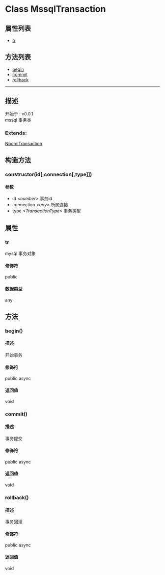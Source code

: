 # Class MssqlTransaction
## 属性列表
+ [tr](#PROP_tr)
  
## 方法列表
+ [begin](#METHOD_begin)
+ [commit](#METHOD_commit)
+ [rollback](#METHOD_rollback)
  
---
## 描述
<font class="since">开始于 : v0.0.1</font>  
mssql 事务类  
### Extends:
<font class='datatype'>[NoomiTransaction](NoomiTransaction)</font>  
## 构造方法
### <a id="METHOD_constructor">constructor(id[,connection[,type]])</a>
#### 参数
+ id *&lt;<font class='datatype'>number</font>&gt;*            事务id
+ connection *&lt;<font class='datatype'>any</font>&gt;*    所属连接
+ type *&lt;<font class='datatype'>TransactionType</font>&gt;*          事务类型
  
## 属性
### <a id="PROP_tr">tr</a>
mysql 事务对象  
#### 修饰符
<font class="modifier">public</font>  
#### 数据类型
<font class='datatype'>any</font>  
## 方法
### <a id="METHOD_begin">begin()</a>
#### 描述
开始事务  
#### 修饰符
<font class="modifier">public  async</font>  
#### 返回值
void  
### <a id="METHOD_commit">commit()</a>
#### 描述
事务提交  
#### 修饰符
<font class="modifier">public  async</font>  
#### 返回值
void  
### <a id="METHOD_rollback">rollback()</a>
#### 描述
事务回滚  
#### 修饰符
<font class="modifier">public  async</font>  
#### 返回值
void  
